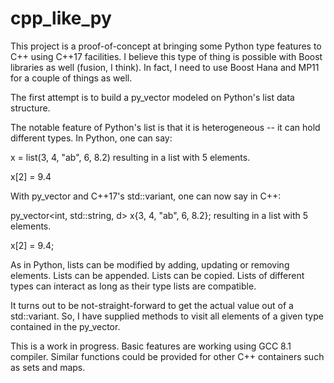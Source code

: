 # cpp_like_py

This project is a proof-of-concept at bringing some Python type features to C++ using C++17 facilities. I
believe this type of thing is possible with Boost libraries as well (fusion, I think).  In fact, I need to use
Boost Hana and MP11 for a couple of things as well.

The first attempt is to build a py_vector modeled on Python's list data structure.

The notable feature of Python's list is that it is heterogeneous -- it can hold different types.
In Python, one can say:

  x = list(3, 4, "ab", 6, 8.2) resulting in a list with 5 elements.
  
  x[2] = 9.4
  


With py_vector and C++17's std::variant, one can now say in C++:

  py_vector<int, std::string, d> x{3, 4, "ab", 6, 8.2}; resulting in a list with 5 elements. 
  
  x[2] = 9.4;

As in Python, lists can be modified by adding, updating or removing elements. Lists
can be appended.  Lists can be copied. Lists of different types can interact as long as their type lists are
compatible.

It turns out to be not-straight-forward to get the actual value out of a std::variant. So, I have supplied methods to visit all elements of a given type contained in the py_vector.

This is a work in progress. Basic features are working using GCC 8.1 compiler. Similar functions could be provided for other C++ containers such as sets and maps.


